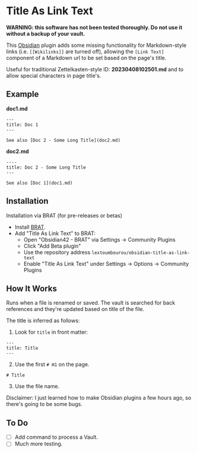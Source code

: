 # Title As Link Text

**WARNING: this software has not been tested thoroughly. Do not use it without a backup of your vault.**

This [Obsidian](https://obsidian.md/) plugin adds some missing functionality for Markdown-style links (i.e. `[[Wikilinks]]` are turned off), allowing the `[Link Text]` component of a Markdown url to be set based on the page's title.

Useful for traditional Zettelkasten-style ID: **20230408102501.md** and to allow special characters in page title's.

## Example

**doc1.md**
```
---
title: Doc 1
---

See also [Doc 2 - Some Long Title](doc2.md)
```

**doc2.md**
```
----
title: Doc 2 - Some Long Title
---

See also [Doc 1](doc1.md)
```

## Installation

Installation via BRAT (for pre-releases or betas)

* Install [BRAT](https://github.com/TfTHacker/obsidian42-brat).
* Add "Title As Link Text" to BRAT:
  * Open "Obsidian42 - BRAT" via Settings → Community Plugins
  * Click "Add Beta plugin"
  * Use the repository address `lextoumbourou/obsidian-title-as-link-text`
  * Enable "Title As Link Text" under Settings → Options → Community Plugins

## How It Works

Runs when a file is renamed or saved. The vault is searched for back references and they're updated based on title of the file.

The title is inferred as follows:

1. Look for `title` in front matter:

```
---
title: Title
---
```

2. Use the first `# H1` on the page.

```
# Title
```

3. Use the file name.

Disclaimer: I just learned how to make Obsidian plugins a few hours ago, so there's going to be some bugs.

## To Do

* [ ] Add command to process a Vault.
* [ ] Much more testing.
